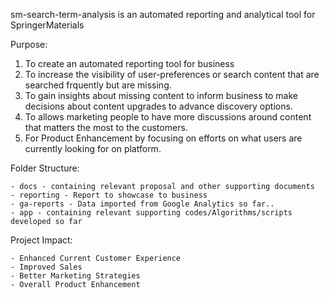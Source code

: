 sm-search-term-analysis is an automated reporting and analytical tool for SpringerMaterials

Purpose:

 1. To create an automated reporting tool for business 
 2. To increase the visibility of user-preferences or search content that are searched frquently but are missing.
 3. To gain insights about missing content to inform business to make decisions about content upgrades to advance discovery options.
 4. To allows marketing people to have more discussions around content that matters the most to the customers.
 5. For Product Enhancement by focusing on efforts on what users are currently looking for on platform.  

Folder Structure:

	- docs - containing relevant proposal and other supporting documents
	- reporting - Report to showcase to business
	- ga-reports - Data imported from Google Analytics so far..
	- app - containing relevant supporting codes/Algorithms/scripts developed so far


Project Impact:

	- Enhanced Current Customer Experience
	- Improved Sales
	- Better Marketing Strategies
	- Overall Product Enhancement

